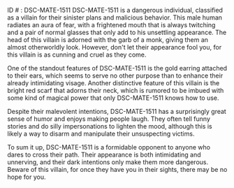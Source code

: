 ID # : DSC-MATE-1511
DSC-MATE-1511 is a dangerous individual, classified as a villain for their sinister plans and malicious behavior. This male human radiates an aura of fear, with a frightened mouth that is always twitching and a pair of normal glasses that only add to his unsettling appearance. The head of this villain is adorned with the garb of a monk, giving them an almost otherworldly look. However, don't let their appearance fool you, for this villain is as cunning and cruel as they come.

One of the standout features of DSC-MATE-1511 is the gold earring attached to their ears, which seems to serve no other purpose than to enhance their already intimidating visage. Another distinctive feature of this villain is the bright red scarf that adorns their neck, which is rumored to be imbued with some kind of magical power that only DSC-MATE-1511 knows how to use.

Despite their malevolent intentions, DSC-MATE-1511 has a surprisingly great sense of humor and enjoys making people laugh. They often tell funny stories and do silly impersonations to lighten the mood, although this is likely a way to disarm and manipulate their unsuspecting victims.

To sum it up, DSC-MATE-1511 is a formidable opponent to anyone who dares to cross their path. Their appearance is both intimidating and unnerving, and their dark intentions only make them more dangerous. Beware of this villain, for once they have you in their sights, there may be no hope for you.